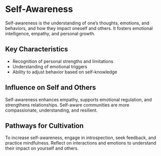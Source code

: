 # Self-Awareness

Self-awareness is the understanding of one’s thoughts, emotions, and behaviors, and how they impact oneself and others. It fosters emotional intelligence, empathy, and personal growth.

## Key Characteristics

- Recognition of personal strengths and limitations
- Understanding of emotional triggers
- Ability to adjust behavior based on self-knowledge

## Influence on Self and Others

Self-awareness enhances empathy, supports emotional regulation, and strengthens relationships. Self-aware communities are more compassionate, understanding, and resilient.

## Pathways for Cultivation

To increase self-awareness, engage in introspection, seek feedback, and practice mindfulness. Reflect on interactions and emotions to understand their impact on yourself and others.
